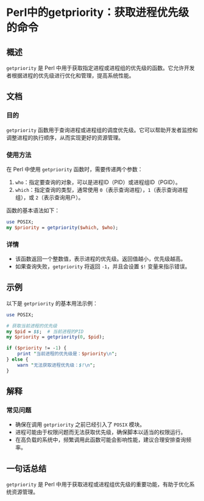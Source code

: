 <!--
Meta Description: # Perl中的getpriority：获取进程优先级的命令 ## 概述 `getpriority` 是 Perl 中用于获取指定进程或进程组的优先级的函数。它允许开发者根据进程的优先级进行优化和管理，提高系统性能。 ## 文档 ### 目的 `getpriority` 函数用于查询进程或进程组的调...
Meta Keywords: getpriority, perl, priority, pid, posix
-->

# Perl中的getpriority：获取进程优先级的命令

## 概述
`getpriority` 是 Perl 中用于获取指定进程或进程组的优先级的函数。它允许开发者根据进程的优先级进行优化和管理，提高系统性能。

## 文档
### 目的
`getpriority` 函数用于查询进程或进程组的调度优先级。它可以帮助开发者监控和调整进程的执行顺序，从而实现更好的资源管理。

### 使用方法
在 Perl 中使用 `getpriority` 函数时，需要传递两个参数：
1. `who`：指定要查询的对象，可以是进程ID（PID）或进程组ID（PGID）。
2. `which`：指定查询的类型，通常使用 `0`（表示查询进程），`1`（表示查询进程组），或 `2`（表示查询用户）。

函数的基本语法如下：
```perl
use POSIX;
my $priority = getpriority($which, $who);
```

### 详情
- 该函数返回一个整数值，表示进程的优先级。返回值越小，优先级越高。
- 如果查询失败，`getpriority` 将返回 `-1`，并且会设置 `$!` 变量来指示错误。

## 示例
以下是 `getpriority` 的基本用法示例：

```perl
use POSIX;

# 获取当前进程的优先级
my $pid = $$;  # 当前进程的PID
my $priority = getpriority(0, $pid);

if ($priority != -1) {
    print "当前进程的优先级是：$priority\n";
} else {
    warn "无法获取进程优先级：$!\n";
}
```

## 解释
### 常见问题
- 确保在调用 `getpriority` 之前已经引入了 `POSIX` 模块。
- 进程可能由于权限问题而无法获取优先级，确保脚本以适当的权限运行。
- 在高负载的系统中，频繁调用此函数可能会影响性能，建议合理安排查询频率。

## 一句话总结
`getpriority` 是 Perl 中用于获取进程或进程组优先级的重要功能，有助于优化系统资源管理。